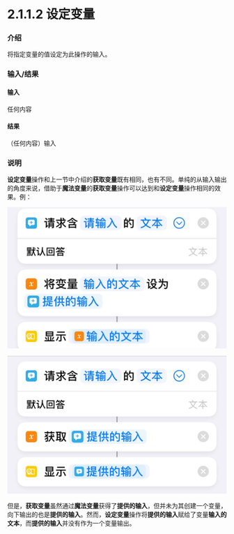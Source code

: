 # 2.1.1.2 设定变量

### 介绍

将指定变量的值设定为此操作的输入。

### 输入/结果

#### 输入

任何内容

#### 结果

（任何内容）输入

### 说明

**设定变量**操作和上一节中介绍的**获取变量**既有相同，也有不同。单纯的从输入输出的角度来说，借助于**魔法变量**的**获取变量**操作可以达到和**设定变量**操作相同的效果。例：

![2.1.1.2-1](../../../../.gitbook/assets/2.1.1.2-1.jpg)

![2.1.1.2-2](../../../../.gitbook/assets/2.1.1.2-2.jpg)

但是，**获取变量**虽然通过**魔法变量**获得了**提供的输入**，但并未为其创建一个变量，向下输出的也是**提供的输入**。然而，**设定变量**操作将**提供的输入**赋给了变量**输入的文本**，而**提供的输入**并没有作为一个变量输出。
